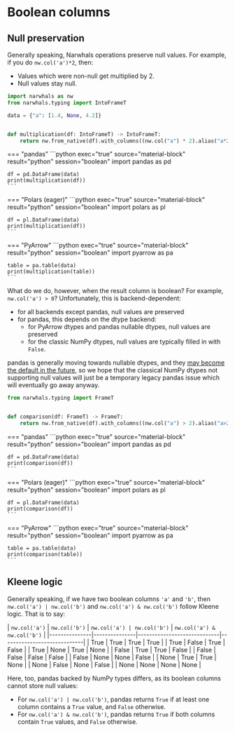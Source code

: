 # Boolean columns

## Null preservation

Generally speaking, Narwhals operations preserve null values.
For example, if you do `nw.col('a')*2`, then:

- Values which were non-null get multiplied by 2.
- Null values stay null.

```python exec="1" source="above" session="boolean"
import narwhals as nw
from narwhals.typing import IntoFrameT

data = {"a": [1.4, None, 4.2]}


def multiplication(df: IntoFrameT) -> IntoFrameT:
    return nw.from_native(df).with_columns((nw.col("a") * 2).alias("a*2")).to_native()
```

=== "pandas"
    ```python exec="true" source="material-block" result="python" session="boolean"
    import pandas as pd

    df = pd.DataFrame(data)
    print(multiplication(df))
    ```

=== "Polars (eager)"
    ```python exec="true" source="material-block" result="python" session="boolean"
    import polars as pl

    df = pl.DataFrame(data)
    print(multiplication(df))
    ```

=== "PyArrow"
    ```python exec="true" source="material-block" result="python" session="boolean"
    import pyarrow as pa

    table = pa.table(data)
    print(multiplication(table))
    ```

What do we do, however, when the result column is boolean? For
example, `nw.col('a') > 0`?
Unfortunately, this is backend-dependent:

- for all backends except pandas, null values are preserved
- for pandas, this depends on the dtype backend:
    - for PyArrow dtypes and pandas nullable dtypes, null values are preserved
    - for the classic NumPy dtypes, null values are typically filled in with `False`.

pandas is generally moving towards nullable dtypes, and they
[may become the default in the future](https://github.com/pandas-dev/pandas/pull/58988),
so we hope that the classical NumPy dtypes not supporting null values will just
be a temporary legacy pandas issue which will eventually go
away anyway.

```python exec="1" source="above" session="boolean"
from narwhals.typing import FrameT


def comparison(df: FrameT) -> FrameT:
    return nw.from_native(df).with_columns((nw.col("a") > 2).alias("a>2")).to_native()
```

=== "pandas"
    ```python exec="true" source="material-block" result="python" session="boolean"
    import pandas as pd

    df = pd.DataFrame(data)
    print(comparison(df))
    ```

=== "Polars (eager)"
    ```python exec="true" source="material-block" result="python" session="boolean"
    import polars as pl

    df = pl.DataFrame(data)
    print(comparison(df))
    ```

=== "PyArrow"
    ```python exec="true" source="material-block" result="python" session="boolean"
    import pyarrow as pa

    table = pa.table(data)
    print(comparison(table))
    ```

## Kleene logic

Generally speaking, if we have two boolean columns `'a'` and `'b'`, then `nw.col('a') | nw.col('b')` and
`nw.col('a') & nw.col('b')` follow Kleene logic. That is to say:

| `nw.col('a')` | `nw.col('b')` | `nw.col('a') | nw.col('b')` | `nw.col('a') & nw.col('b')` |
|---------------|---------------|-----------------------------|-----------------------------|
| True          | True          | True                        | True                        |
| True          | False         | True                        | False                       |
| True          | None          | True                        | None                        |
| False         | True          | True                        | False                       |
| False         | False         | False                       | False                       |
| False         | None          | None                        | False                       |
| None          | True          | True                        | None                        |
| None          | False         | None                        | False                       |
| None          | None          | None                        | None                        |

Here, too, pandas backed by NumPy types differs, as its boolean columns cannot store null values:

- For `nw.col('a') | nw.col('b')`, pandas returns `True` if at least one column contains a `True` value, and `False` otherwise.
- For `nw.col('a') & nw.col('b')`, pandas returns `True` if both columns contain `True` values, and `False` otherwise.
